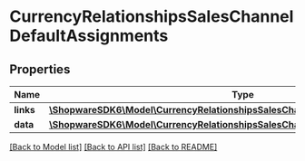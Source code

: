 # CurrencyRelationshipsSalesChannelDefaultAssignments

## Properties
Name | Type | Description | Notes
------------ | ------------- | ------------- | -------------
**links** | [**\ShopwareSDK6\Model\CurrencyRelationshipsSalesChannelDefaultAssignmentsLinks**](CurrencyRelationshipsSalesChannelDefaultAssignmentsLinks.md) |  | [optional] 
**data** | [**\ShopwareSDK6\Model\CurrencyRelationshipsSalesChannelDefaultAssignmentsData[]**](CurrencyRelationshipsSalesChannelDefaultAssignmentsData.md) |  | [optional] 

[[Back to Model list]](../../README.md#documentation-for-models) [[Back to API list]](../../README.md#documentation-for-api-endpoints) [[Back to README]](../../README.md)

